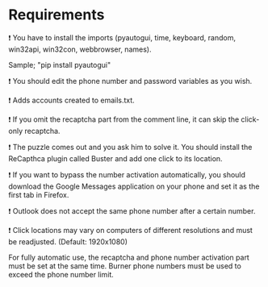 # Requirements

:exclamation: You have to install the imports (pyautogui, time, keyboard, random, win32api, win32con, webbrowser, names).

Sample; "pip install pyautogui"

:exclamation: You should edit the phone number and password variables as you wish.

:exclamation: Adds accounts created to emails.txt. 

:exclamation: If you omit the recaptcha part from the comment line, it can skip the click-only recaptcha. 

:exclamation: The puzzle comes out and you ask him to solve it. You should install the ReCapthca plugin called Buster and add one click to its location.

:exclamation: If you want to bypass the number activation automatically, you should download the Google Messages application on your phone and set it as the first tab in Firefox.

:exclamation: Outlook does not accept the same phone number after a certain number.

:exclamation: Click locations may vary on computers of different resolutions and must be readjusted. (Default: 1920x1080) 

For fully automatic use, the recaptcha and phone number activation part must be set at the same time. Burner phone numbers must be used to exceed the phone number limit. 
